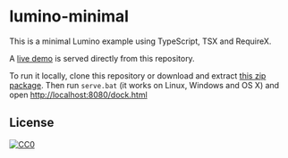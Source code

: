 # lumino-minimal

This is a minimal Lumino example using TypeScript, TSX and RequireX.

A [live demo]() is served directly from this repository.

To run it locally, clone this repository or download and extract [this zip package]().
Then run `serve.bat` (it works on Linux, Windows and OS X) and open
[http://localhost:8080/dock.html](http://localhost:8080/dock.html)

## License

[![CC0](https://licensebuttons.net/p/zero/1.0/80x15.png)](http://creativecommons.org/publicdomain/zero/1.0/)

